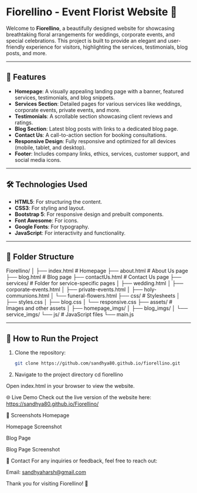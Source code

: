 # Fiorellino - Event Florist Website 🌸

Welcome to **Fiorellino**, a beautifully designed website for showcasing breathtaking floral arrangements for weddings, corporate events, and special celebrations. This project is built to provide an elegant and user-friendly experience for visitors, highlighting the services, testimonials, blog posts, and more.

---

## 🌟 Features

- **Homepage**: A visually appealing landing page with a banner, featured services, testimonials, and blog snippets.
- **Services Section**: Detailed pages for various services like weddings, corporate events, private events, and more.
- **Testimonials**: A scrollable section showcasing client reviews and ratings.
- **Blog Section**: Latest blog posts with links to a dedicated blog page.
- **Contact Us**: A call-to-action section for booking consultations.
- **Responsive Design**: Fully responsive and optimized for all devices (mobile, tablet, and desktop).
- **Footer**: Includes company links, ethics, services, customer support, and social media icons.

---

## 🛠️ Technologies Used

- **HTML5**: For structuring the content.
- **CSS3**: For styling and layout.
- **Bootstrap 5**: For responsive design and prebuilt components.
- **Font Awesome**: For icons.
- **Google Fonts**: For typography.
- **JavaScript**: For interactivity and functionality.

---

## 📂 Folder Structure

Fiorellino/ │ ├── index.html # Homepage ├── about.html # About Us page ├── blog.html # Blog page ├── contactUs.html # Contact Us page ├── services/ # Folder for service-specific pages │ ├── wedding.html │ ├── corporate-events.html │ ├── private-events.html │ ├── holy-communions.html │ └── funeral-flowers.html ├── css/ # Stylesheets │ ├── styles.css │ ├── blog.css │ └── responsive.css ├── assets/ # Images and other assets │ ├── homepage_imgs/ │ ├── blog_imgs/ │ └── service_imgs/ └── js/ # JavaScript files └── main.js


---

## 🚀 How to Run the Project

1. Clone the repository:
   ```bash
   git clone https://github.com/sandhya80.github.io/fiorellino.git

2. Navigate to the project directory
   cd fiorellino

Open index.html in your browser to view the website.

🌐 Live Demo
Check out the live version of the website here: https://sandhya80.github.io/Fiorellino/

📸 Screenshots
Homepage

Homepage Screenshot

Blog Page

Blog Page Screenshot


📧 Contact
For any inquiries or feedback, feel free to reach out:

Email: sandhyaharsh@gmail.com

Thank you for visiting Fiorellino! 🌺
